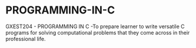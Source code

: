 # PROGRAMMING-IN-C
GXEST204 - PROGRAMMING IN C 
-To prepare learner to write versatile C programs for solving computational problems that they come across in their professional life.
